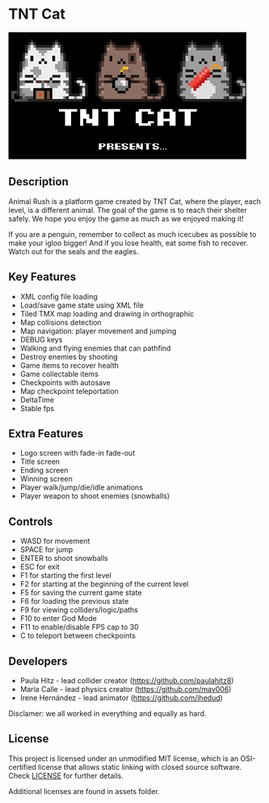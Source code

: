# TNT Cat

![A](https://github.com/paulahitz8/PlatformerGame/blob/master/Output/Assets/Screens/logo.png)

## Description

Animal Rush is a platform game created by TNT Cat, where the player, each level, is a different animal. The goal of the game is to reach their shelter safely. We hope you enjoy the game as much as we enjoyed making it! 

If you are a penguin, remember to collect as much icecubes as possible to make your igloo bigger! And if you lose health, eat some fish to recover. Watch out for the seals and the eagles.

## Key Features

 - XML config file loading
 - Load/save game state using XML file
 - Tiled TMX map loading and drawing in orthographic
 - Map collisions detection
 - Map navigation: player movement and jumping
 - DEBUG keys
 - Walking and flying enemies that can pathfind
 - Destroy enemies by shooting
 - Game items to recover health
 - Game collectable items
 - Checkpoints with autosave
 - Map checkpoint teleportation
 - DeltaTime
 - Stable fps
 
## Extra Features
 
  - Logo screen with fade-in fade-out
  - Title screen
  - Ending screen
  - Winning screen
  - Player walk/jump/die/idle animations
  - Player weapon to shoot enemies (snowballs)
  
## Controls

 - WASD for movement
 - SPACE for jump
 - ENTER to shoot snowballs
 - ESC for exit
 - F1 for starting the first level
 - F2 for starting at the beginning of the current level
 - F5 for saving the current game state
 - F6 for loading the previous state
 - F9 for viewing colliders/logic/paths
 - F10 to enter God Mode
 - F11 to enable/disable FPS cap to 30
 - C to teleport between checkpoints

## Developers

 - Paula Hitz - lead collider creator (https://github.com/paulahitz8)
 - María Calle - lead physics creator (https://github.com/mav006)
 - Irene Hernández - lead animator (https://github.com/ihedud)

Disclamer: we all worked in everything and equally as hard.

## License

This project is licensed under an unmodified MIT license, which is an OSI-certified license that allows static linking with closed source software. Check [LICENSE](LICENSE) for further details.

Additional licenses are found in assets folder.
